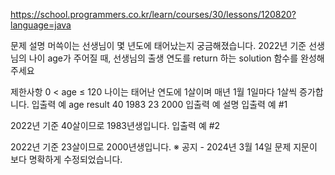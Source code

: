 https://school.programmers.co.kr/learn/courses/30/lessons/120820?language=java

문제 설명
머쓱이는 선생님이 몇 년도에 태어났는지 궁금해졌습니다. 2022년 기준 선생님의 나이 age가 주어질 때, 선생님의 출생 연도를 return 하는 solution 함수를 완성해주세요

제한사항
0 < age ≤ 120
나이는 태어난 연도에 1살이며 매년 1월 1일마다 1살씩 증가합니다.
입출력 예
age	result
40	1983
23	2000
입출력 예 설명
입출력 예 #1

2022년 기준 40살이므로 1983년생입니다.
입출력 예 #2

2022년 기준 23살이므로 2000년생입니다.
※ 공지 - 2024년 3월 14일 문제 지문이 보다 명확하게 수정되었습니다.